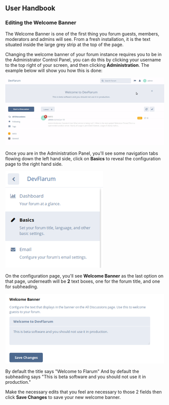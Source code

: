 ## User Handbook
### Editing the Welcome Banner

The Welcome Banner is one of the first thing you forum guests, members, moderators and admins will see. From a fresh installation, it is the text situated inside the large grey strip at the top of the page.

Changing the welcome banner of your forum instance requires you to be in the Administrator Control Panel, you can do this by clicking your username to the top right of your screen, and then clicking **Administration**. The example below will show you how this is done:

![Administration Link Screenshot](687474703a2f2f692e696d6775722e636f6d2f575a315a6a78392e676966.gif)

Once you are in the Administration Panel, you'll see some navigation tabs flowing down the left hand side, click on **Basics** to reveal the configuration page to the right hand side.

![Basics Screenshot](687474703a2f2f692e696d6775722e636f6d2f5a4d6767745a472e706e67.png)

On the configuration page, you'll see **Welcome Banner** as the last option on that page, underneath will be **2** text boxes, one for the forum title, and one for subheading.

![Forum Banner picture](687474703a2f2f692e696d6775722e636f6d2f4834434e4b6f4e2e706e67.png)

By default the title says "Welcome to Flarum"
And by default the subheading says "This is beta software and you should not use it in production."

Make the necessary edits that you feel are necessary to those 2 fields then click **Save Changes** to save your new welcome banner.
